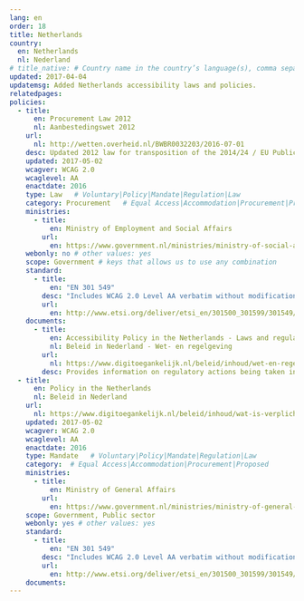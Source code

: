 ```yaml
---
lang: en
order: 18
title: Netherlands
country:
  en: Netherlands
  nl: Nederland
# title_native: # Country name in the country’s language(s), comma separated. For Switzerland: Schweiz, Suisse, Svizzera, Svizra
updated: 2017-04-04
updatemsg: Added Netherlands accessibility laws and policies.
relatedpages:
policies:
  - title:
      en: Procurement Law 2012
      nl: Aanbestedingswet 2012
    url:
      nl: http://wetten.overheid.nl/BWBR0032203/2016-07-01
    desc: Updated 2012 law for transposition of the 2014/24 / EU Public Procurement Directive into the existing procurement law.
    updated: 2017-05-02
    wcagver: WCAG 2.0
    wcaglevel: AA
    enactdate: 2016
    type: Law   # Voluntary|Policy|Mandate|Regulation|Law
    category: Procurement   # Equal Access|Accommodation|Procurement|Proposed
    ministries:
      - title:
          en: Ministry of Employment and Social Affairs
        url:
          en: https://www.government.nl/ministries/ministry-of-social-affairs-and-employment
    webonly: no # other values: yes
    scope: Government # keys that allows us to use any combination
    standard:
      - title:
          en: "EN 301 549"
        desc: "Includes WCAG 2.0 Level AA verbatim without modifications for Web content, and WCAG 2.0 Level AA as interpreted by WCAG2ICT for non-Web documentation and software."
        url:
          en: http://www.etsi.org/deliver/etsi_en/301500_301599/301549/01.01.01_60/en_301549v010101p.pdf
    documents:
      - title:
          en: Accessibility Policy in the Netherlands - Laws and regulations
          nl: Beleid in Nederland - Wet- en regelgeving
        url:
          nl: https://www.digitoegankelijk.nl/beleid/inhoud/wet-en-regelgeving
        desc: Provides information on regulatory actions being taken in the Netherlands on accessibility, including work to transpose the EU 2016/2102 Web and Mobile Accessibility Directive into law.
  - title:
      en: Policy in the Netherlands
      nl: Beleid in Nederland
    url:
      nl: https://www.digitoegankelijk.nl/beleid/inhoud/wat-is-verplicht
    updated: 2017-05-02
    wcagver: WCAG 2.0
    wcaglevel: AA
    enactdate: 2016
    type: Mandate   # Voluntary|Policy|Mandate|Regulation|Law
    category:  # Equal Access|Accommodation|Procurement|Proposed
    ministries:
      - title:
          en: Ministry of General Affairs
        url:
          en: https://www.government.nl/ministries/ministry-of-general-affairs
    scope: Government, Public sector
    webonly: yes # other values: yes
    standard:
      - title:
          en: "EN 301 549"
        desc: "Includes WCAG 2.0 Level AA verbatim without modifications for Web content, and WCAG 2.0 Level AA as interpreted by WCAG2ICT for non-Web documentation and software."
        url:
          en: http://www.etsi.org/deliver/etsi_en/301500_301599/301549/01.01.01_60/en_301549v010101p.pdf
    documents:
---
```


